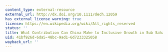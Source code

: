```yaml
---
content_type: external-resource
external_url: http://dx.doi.org/10.1111/dech.12059
has_external_license_warning: true
license: https://en.wikipedia.org/wiki/All_rights_reserved
status: ''
title: What Contribution Can China Make to Inclusive Growth in Sub Saharan Africa?
uid: 41bf926d-6da5-48bc-9ad1-6d7233325058
wayback_url: ''
---
```

